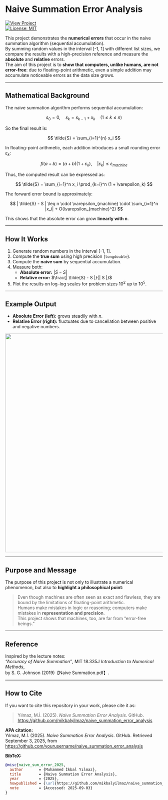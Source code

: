 # Naive Summation Error Analysis  
[![View Project](https://img.shields.io/badge/View_Project-517FF7)](https://github.com/yourusername/naive_summation_error_analysis)  
[![License: MIT](https://img.shields.io/badge/License-MIT-yellow.svg)](LICENSE)  

This project demonstrates the **numerical errors** that occur in the naive summation algorithm (sequential accumulation).  
By summing random values in the interval [-1, 1] with different list sizes, we compare the results with a high-precision reference and measure the **absolute** and **relative** errors.  
The aim of this project is to **show that computers, unlike humans, are not error-free**: due to floating-point arithmetic, even a simple addition may accumulate noticeable errors as the data size grows.  

---

## Mathematical Background  

The naive summation algorithm performs sequential accumulation:  

$$
s_0 = 0, \quad s_k = s_{k-1} + x_k \quad (1 \leq k \leq n)
$$  

So the final result is:  

$$
\tilde{S} = \sum_{i=1}^{n} x_i
$$  

In floating-point arithmetic, each addition introduces a small rounding error $\varepsilon_k$:  

$$
fl(a + b) = (a + b)(1 + \varepsilon_k), \quad |\varepsilon_k| \leq \varepsilon_{machine}
$$  

Thus, the computed result can be expressed as:  

$$
\tilde{S} = \sum_{i=1}^n x_i \prod_{k=i}^n (1 + \varepsilon_k)
$$  

The forward error bound is approximately:  

$$
| \tilde{S} - S | \leq n \cdot \varepsilon_{machine} \cdot \sum_{i=1}^n |x_i| + O(\varepsilon_{machine}^2)
$$  

This shows that the absolute error can grow **linearly with n**.  

---

## How It Works  

1. Generate random numbers in the interval [-1, 1].  
2. Compute the **true sum** using high precision (`longdouble`).  
3. Compute the **naive sum** by sequential accumulation.  
4. Measure both:  
   - **Absolute error:** $| \tilde{S} - S |$  
   - **Relative error:** $\frac{| \tilde{S} - S |}{| S |}$  
5. Plot the results on log–log scales for problem sizes $10^2$ up to $10^5$.  

---

## Example Output  

- **Absolute Error (left):** grows steadily with $n$.  
- **Relative Error (right):** fluctuates due to cancellation between positive and negative numbers.  

<p align="center">
  <img src="example_plot.png" width="700">
</p>  

---

## Purpose and Message  

The purpose of this project is not only to illustrate a numerical phenomenon, but also to **highlight a philosophical point**:  
> Even though machines are often seen as exact and flawless, they are bound by the limitations of floating-point arithmetic.  
> Humans make mistakes in logic or reasoning; computers make mistakes in **representation and precision**.  
This project shows that machines, too, are far from “error-free beings.”  

---

## Reference  

Inspired by the lecture notes:  
*“Accuracy of Naive Summation”*, MIT 18.335J *Introduction to Numerical Methods*,  
by S. G. Johnson (2019)【Naive Summation.pdf】.  

---

## How to Cite  

If you want to cite this repository in your work, please cite it as:  

> Yılmaz, M.İ. (2025). *Naive Summation Error Analysis*. GitHub. https://github.com/mikbalyilmaz/naive_summation_error_analysis  

**APA citation:**  
Yılmaz, M.İ. (2025). *Naive Summation Error Analysis*. GitHub. Retrieved September 3, 2025, from https://github.com/yourusername/naive_summation_error_analysis  

**BibTeX:**  

```bibtex
@misc{naive_sum_error_2025,
  author       = {Muhammed İkbal Yılmaz},
  title        = {Naive Summation Error Analysis},
  year         = {2025},
  howpublished = {\url{https://github.com/mikbalyilmaz/naive_summation_error_analysis}},
  note         = {Accessed: 2025-09-03}
}
